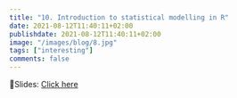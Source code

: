 ```yaml
---
title: "10. Introduction to statistical modelling in R"
date: 2021-08-12T11:40:11+02:00
publishdate: 2021-08-12T11:40:11+02:00
image: "/images/blog/8.jpg"
tags: ["interesting"]
comments: false
---
```


👷Slides: [Click here](/slides/10stmodelling/SLAAS-stmodelling.html)
